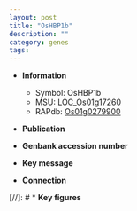 ```yaml
---
layout: post
title: "OsHBP1b"
description: ""
category: genes
tags: 
---
```


* **Information**  
    + Symbol: OsHBP1b  
    + MSU: [LOC_Os01g17260](http://rice.uga.edu/cgi-bin/ORF_infopage.cgi?orf=LOC_Os01g17260)  
    + RAPdb: [Os01g0279900](http://rapdb.dna.affrc.go.jp/viewer/gbrowse_details/irgsp1?name=Os01g0279900)  

* **Publication**  

* **Genbank accession number**  

* **Key message**  

* **Connection**  

[//]: # * **Key figures**  


